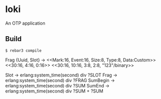 loki
=====

An OTP application

Build
-----

    $ rebar3 compile

Frag
{Uuid, Slot} -> <<Mark:16, Event:16, Size:8, Type:8, Data:Custom>>
                <<30:16, 4:16, 0:16>>
                <<30:16, 10:16, 3:8, 2:8, "123"/binary>>

Slot -> erlang:system_time(second) div ?SLOT
Frag -> erlang:system_time(second) div ?FRAG
SumBegin -> erlang:system_time(second) div ?SUM
SumEnd -> erlang:system_time(second) div ?SUM + ?SUM
